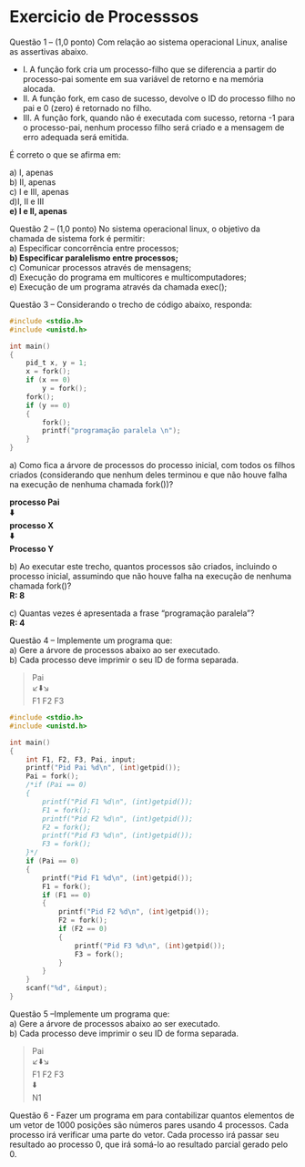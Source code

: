 # Exercicio de Processsos

Questão 1 – (1,0 ponto) Com relação ao sistema operacional Linux, analise as assertivas abaixo.

* I. A função fork cria um processo-filho que se diferencia a partir do processo-pai somente em sua variável de retorno e na memória alocada.
* II. A função fork, em caso de sucesso, devolve o ID do processo filho no pai e 0 (zero) é retornado no filho.
* III. A função fork, quando não é executada com sucesso, retorna -1 para o processo-pai, nenhum processo filho será criado e a mensagem de erro adequada será emitida.  

É correto o que se afirma em:  

a) I, apenas  
b) II, apenas  
c) I e III, apenas  
d)I, II e III  
**e) I e II, apenas**  

Questão 2 – (1,0 ponto) No sistema operacional linux, o objetivo da chamada de sistema fork é permitir:  
a) Especificar concorrência entre processos;  
**b) Especificar paralelismo entre processos;**  
c) Comunicar processos através de mensagens;  
d) Execução do programa em multicores e multicomputadores;  
e) Execução de um programa através da chamada exec();  

Questão 3 – Considerando o trecho de código abaixo, responda:

```C
#include <stdio.h>
#include <unistd.h>

int main()
{
    pid_t x, y = 1;
    x = fork();
    if (x == 0)
        y = fork();
    fork();
    if (y == 0)
    {
        fork();
        printf("programação paralela \n");
    }
}
```

a) Como fica a árvore de processos do processo inicial, com todos os filhos criados (considerando que nenhum deles terminou e que não houve falha na execução de nenhuma chamada fork())?  

**processo Pai**  
**:arrow_down:**  
**processo X**  
**:arrow_down:**  
**Processo Y**  

b) Ao executar este trecho, quantos processos são criados, incluindo o processo inicial, assumindo que não houve falha na execução de nenhuma chamada fork()?  
**R: 8**  

c) Quantas vezes é apresentada a frase “programação paralela”?  
**R: 4**  

Questão 4 – Implemente um programa que:  
a) Gere a árvore de processos abaixo ao ser executado.  
b) Cada processo deve imprimir o seu ID de forma separada.  

>Pai  
>:arrow_lower_left::arrow_down::arrow_lower_right:  
>F1 F2 F3  

```C
#include <stdio.h>
#include <unistd.h>

int main()
{
    int F1, F2, F3, Pai, input;
    printf("Pid Pai %d\n", (int)getpid());
    Pai = fork();
    /*if (Pai == 0)
    {
        printf("Pid F1 %d\n", (int)getpid());
        F1 = fork();
        printf("Pid F2 %d\n", (int)getpid());
        F2 = fork();
        printf("Pid F3 %d\n", (int)getpid());
        F3 = fork();
    }*/
    if (Pai == 0)
    {
        printf("Pid F1 %d\n", (int)getpid());
        F1 = fork();
        if (F1 == 0)
        {
            printf("Pid F2 %d\n", (int)getpid());
            F2 = fork();
            if (F2 == 0)
            {
                printf("Pid F3 %d\n", (int)getpid());
                F3 = fork();
            }
        }
    }
    scanf("%d", &input);
}
```

Questão 5 –Implemente um programa que:  
a) Gere a árvore de processos abaixo ao ser executado.  
b) Cada processo deve imprimir o seu ID de forma separada.  

>Pai  
>:arrow_lower_left::arrow_down::arrow_lower_right:  
>F1 F2 F3  
>:arrow_down:  
>N1  

Questão 6 - Fazer um programa em para contabilizar quantos elementos de um vetor de 1000 posições são números pares usando 4 processos. Cada processo irá verificar uma parte do vetor. Cada processo irá passar seu resultado ao processo 0, que irá somá-lo ao resultado parcial gerado pelo 0.  
